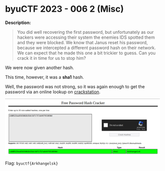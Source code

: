 # byuCTF 2023 - 006 2 (Misc)

__Description:__

>You did well recovering the first password, but unfortunately as our hackers were accessing their system the enemies IDS spotted them and they were blocked. We know that Janus reset his password, because we intercepted a different password hash on their network. We can expect that he made this one a bit trickier to guess. Can you crack it in time for us to stop him?

We were now given another hash.

This time, however, it was a __sha1__ hash.

Well, the password was not strong, so it was again enough to get the password via an online lookup on [crackstation](https://crackstation.net/).

![Screenshot0](./screenshots/0.png)

Flag: `byuctf{Arkhangelsk}`
